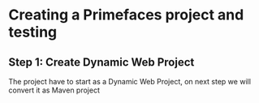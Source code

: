 # Creating a Primefaces project and testing

## Step 1: Create Dynamic Web Project

The project have to start as a Dynamic Web Project, on next step we will convert it as Maven project

